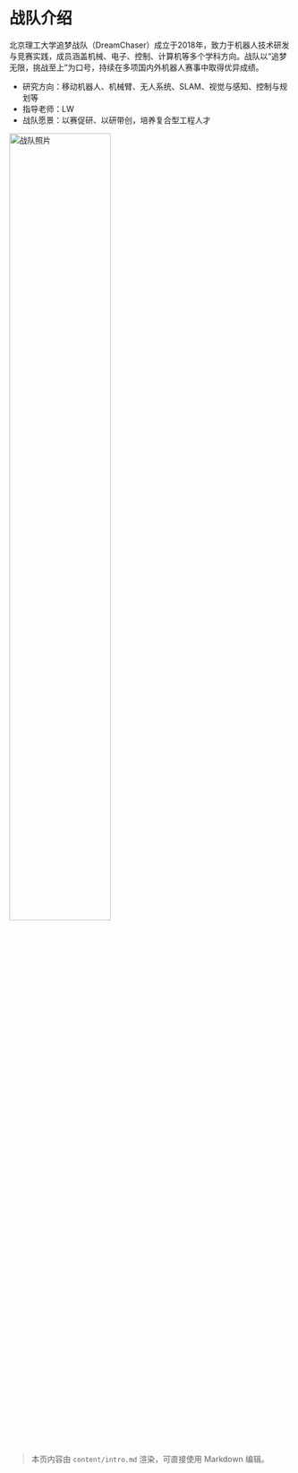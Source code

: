# 战队介绍

北京理工大学追梦战队（DreamChaser）成立于2018年，致力于机器人技术研发与竞赛实践，成员涵盖机械、电子、控制、计算机等多个学科方向。战队以“追梦无限，挑战至上”为口号，持续在多项国内外机器人赛事中取得优异成绩。

- 研究方向：移动机器人、机械臂、无人系统、SLAM、视觉与感知、控制与规划等
- 指导老师：LW
- 战队愿景：以赛促研、以研带创，培养复合型工程人才

<img src="../assets/gallery/DSC00492.JPG" style="width: 60%; height: auto; max-width: 800px;" alt="战队照片">

> 本页内容由 `content/intro.md` 渲染，可直接使用 Markdown 编辑。
